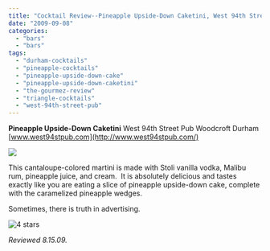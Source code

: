 ```yaml
---
title: "Cocktail Review--Pineapple Upside-Down Caketini, West 94th Street Pub, Durham"
date: "2009-09-08"
categories:
  - "bars"
  - "bars"
tags:
  - "durham-cocktails"
  - "pineapple-cocktails"
  - "pineapple-upside-down-cake"
  - "pineapple-upside-down-caketini"
  - "the-gourmez-review"
  - "triangle-cocktails"
  - "west-94th-street-pub"
---
```


**Pineapple Upside-Down Caketini** West 94th Street Pub Woodcroft Durham [www.west94stpub.com](http://www.west94stpub.com/)

![](http://www.thegourmez.com/gourmez/photos/caketini.jpg)

This cantaloupe-colored martini is made with Stoli vanilla vodka, Malibu rum, pineapple juice, and cream.  It is absolutely delicious and tastes exactly like you are eating a slice of pineapple upside-down cake, complete with the caramelized pineapple wedges.

Sometimes, there is truth in advertising.




<div class="caption">

![4 stars](http://s3.amazonaws.com/thegourmez-wpmedia/2009/02/rating_truffle1.gif "rating_truffle1")</div>


_Reviewed 8.15.09._
